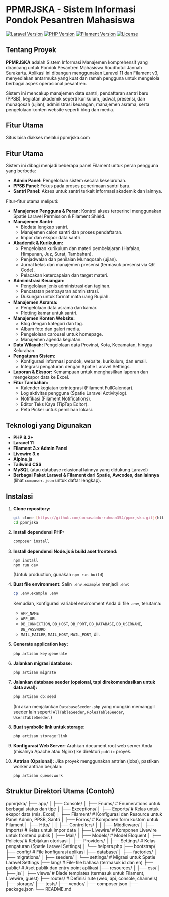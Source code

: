 # PPMRJSKA - Sistem Informasi Pondok Pesantren Mahasiswa

[![Laravel Version](https://img.shields.io/badge/Laravel-v11.x-FF2D20.svg)](https://laravel.com)
[![PHP Version](https://img.shields.io/badge/PHP-%5E8.2-777BB4.svg)](https://www.php.net/)
[![Filament Version](https://img.shields.io/badge/Filament-v3.x-F59E0B.svg)](https://filamentphp.com)
[![License](https://img.shields.io/packagist/l/laravel/framework.svg)](https://packagist.org/packages/laravel/framework)

## Tentang Proyek

**PPMRJSKA** adalah Sistem Informasi Manajemen komprehensif yang dirancang untuk Pondok Pesantren Mahasiswa Roudhotul Jannah Surakarta. Aplikasi ini dibangun menggunakan Laravel 11 dan Filament v3, menyediakan antarmuka yang kuat dan ramah pengguna untuk mengelola berbagai aspek operasional pesantren.

Sistem ini mencakup manajemen data santri, pendaftaran santri baru (PPSB), kegiatan akademik seperti kurikulum, jadwal, presensi, dan munaqosah (ujian), administrasi keuangan, manajemen asrama, serta pengelolaan konten website seperti blog dan media.

## Fitur Utama

Situs bisa diakses melalui ppmrjska.com

## Fitur Utama

Sistem ini dibagi menjadi beberapa panel Filament untuk peran pengguna yang berbeda:
* **Admin Panel:** Pengelolaan sistem secara keseluruhan.
* **PPSB Panel:** Fokus pada proses penerimaan santri baru.
* **Santri Panel:** Akses untuk santri terkait informasi akademik dan lainnya.

Fitur-fitur utama meliputi:

* **Manajemen Pengguna & Peran:** Kontrol akses terperinci menggunakan Spatie Laravel Permission & Filament Shield.
* **Manajemen Santri:**
    * Biodata lengkap santri.
    * Manajemen calon santri dan proses pendaftaran.
    * Impor dan ekspor data santri.
* **Akademik & Kurikulum:**
    * Pengelolaan kurikulum dan materi pembelajaran (Hafalan, Himpunan, Juz, Surat, Tambahan).
    * Penjadwalan dan penilaian Munaqosah (ujian).
    * Jurnal kelas dan manajemen presensi (termasuk presensi via QR Code).
    * Pelacakan ketercapaian dan target materi.
* **Administrasi Keuangan:**
    * Pengelolaan jenis administrasi dan tagihan.
    * Pencatatan pembayaran administrasi.
    * Dukungan untuk format mata uang Rupiah.
* **Manajemen Asrama:**
    * Pengelolaan data asrama dan kamar.
    * Plotting kamar untuk santri.
* **Manajemen Konten Website:**
    * Blog dengan kategori dan tag.
    * Album foto dan galeri media.
    * Pengelolaan carousel untuk homepage.
    * Manajemen agenda kegiatan.
* **Data Wilayah:** Pengelolaan data Provinsi, Kota, Kecamatan, hingga Kelurahan.
* **Pengaturan Sistem:**
    * Konfigurasi informasi pondok, website, kurikulum, dan email.
    * Integrasi pengaturan dengan Spatie Laravel Settings.
* **Laporan & Ekspor:** Kemampuan untuk menghasilkan laporan dan mengekspor data ke Excel.
* **Fitur Tambahan:**
    * Kalender kegiatan terintegrasi (Filament FullCalendar).
    * Log aktivitas pengguna (Spatie Laravel Activitylog).
    * Notifikasi (Filament Notifications).
    * Editor Teks Kaya (TipTap Editor).
    * Peta Picker untuk pemilihan lokasi.

## Teknologi yang Digunakan

* **PHP 8.2+**
* **Laravel 11**
* **Filament 3.x Admin Panel**
* **Livewire 3.x**
* **Alpine.js**
* **Tailwind CSS**
* **MySQL** (atau database relasional lainnya yang didukung Laravel)
* **Berbagai Paket Laravel & Filament dari Spatie, Awcodes, dan lainnya** (lihat `composer.json` untuk daftar lengkap).

## Instalasi

1.  **Clone repository:**
    ```bash
    git clone [https://github.com/annasabdurrahman354/ppmrjska.git](https://github.com/annasabdurrahman354/ppmrjska.git)
    cd ppmrjska
    ```

2.  **Install dependensi PHP:**
    ```bash
    composer install
    ```

3.  **Install dependensi Node.js & build aset frontend:**
    ```bash
    npm install
    npm run dev
    ```
    (Untuk production, gunakan `npm run build`)

4.  **Buat file environment:**
    Salin `.env.example` menjadi `.env`:
    ```bash
    cp .env.example .env
    ```
    Kemudian, konfigurasi variabel environment Anda di file `.env`, terutama:
    * `APP_NAME`
    * `APP_URL`
    * `DB_CONNECTION`, `DB_HOST`, `DB_PORT`, `DB_DATABASE`, `DB_USERNAME`, `DB_PASSWORD`
    * `MAIL_MAILER`, `MAIL_HOST`, `MAIL_PORT`, dll.

5.  **Generate application key:**
    ```bash
    php artisan key:generate
    ```

6.  **Jalankan migrasi database:**
    ```bash
    php artisan migrate
    ```

7.  **Jalankan database seeder (opsional, tapi direkomendasikan untuk data awal):**
    ```bash
    php artisan db:seed
    ```
    (Ini akan menjalankan `DatabaseSeeder.php` yang mungkin memanggil seeder lain seperti `AllTableSeeder`, `RolesTableSeeder`, `UsersTableSeeder`.)

8.  **Buat symbolic link untuk storage:**
    ```bash
    php artisan storage:link
    ```

9.  **Konfigurasi Web Server:**
    Arahkan document root web server Anda (misalnya Apache atau Nginx) ke direktori `public` proyek.

10. **Antrian (Opsional):**
    Jika proyek menggunakan antrian (jobs), pastikan worker antrian berjalan:
    ```bash
    php artisan queue:work
    ```

## Struktur Direktori Utama (Contoh)
ppmrjska/
├── app/
│   ├── Console/
│   ├── Enums/                # Enumerations untuk berbagai status dan tipe
│   ├── Exceptions/
│   ├── Exports/              # Kelas untuk ekspor data (mis. Excel)
│   ├── Filament/             # Konfigurasi dan Resource untuk Panel Admin, PPSB, Santri
│   ├── Forms/                # Komponen form kustom untuk Filament
│   ├── Http/
│   │   ├── Controllers/
│   │   ├── Middleware/
│   ├── Imports/              # Kelas untuk impor data
│   ├── Livewire/             # Komponen Livewire untuk frontend publik
│   ├── Mail/
│   ├── Models/               # Model Eloquent
│   ├── Policies/             # Kebijakan otorisasi
│   ├── Providers/
│   ├── Settings/             # Kelas pengaturan (Spatie Laravel Settings)
│   └── helpers.php
├── bootstrap/
├── config/                   # File konfigurasi aplikasi
├── database/
│   ├── factories/
│   ├── migrations/
│   ├── seeders/
│   └── settings/             # Migrasi untuk Spatie Laravel Settings
├── lang/                     # File-file bahasa (termasuk id dan en)
├── public/                   # Aset publik dan entry point aplikasi
├── resources/
│   ├── css/
│   ├── js/
│   ├── views/                # Blade templates (termasuk untuk Filament, Livewire, guest)
├── routes/                   # Definisi rute (web, api, console, channels)
├── storage/
├── tests/
├── vendor/
├── composer.json
├── package.json
└── README.md
